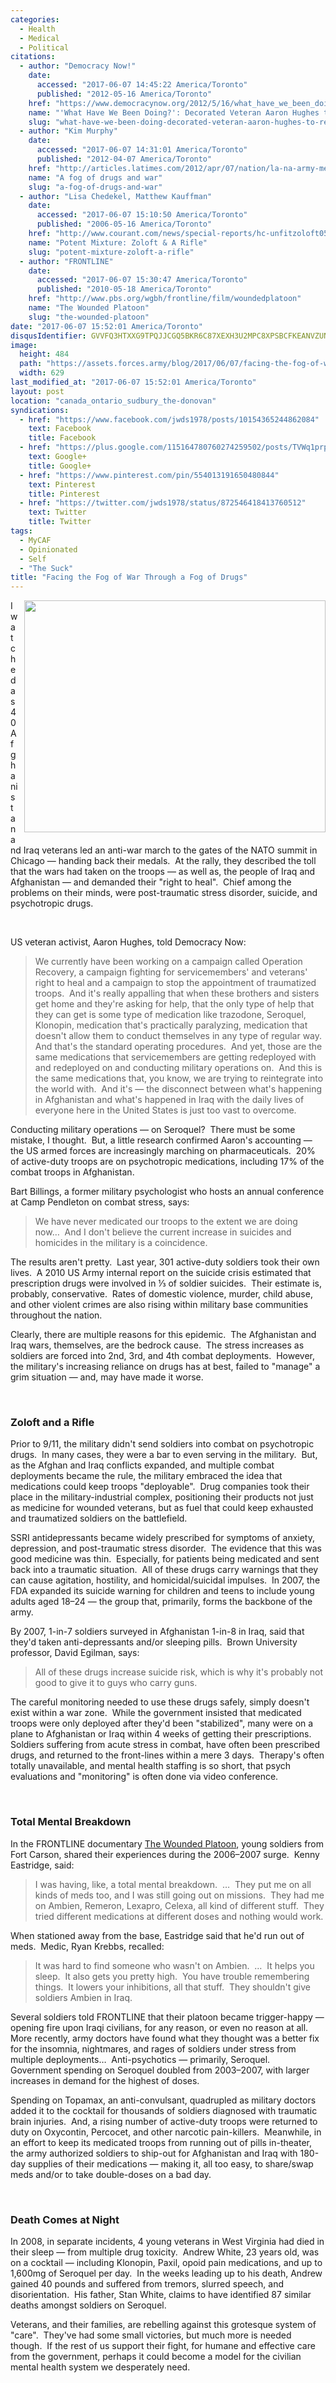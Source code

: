 ```yaml
---
categories:
  - Health
  - Medical
  - Political
citations:
  - author: "Democracy Now!"
    date:
      accessed: "2017-06-07 14:45:22 America/Toronto"
      published: "2012-05-16 America/Toronto"
    href: "https://www.democracynow.org/2012/5/16/what_have_we_been_doing_decorated"
    name: "'What Have We Been Doing?': Decorated Veteran Aaron Hughes to Return War Medals at Anti-NATO Protest"
    slug: "what-have-we-been-doing-decorated-veteran-aaron-hughes-to-return-war-medals-at-anti-nato-protest"
  - author: "Kim Murphy"
    date:
      accessed: "2017-06-07 14:31:01 America/Toronto"
      published: "2012-04-07 America/Toronto"
    href: "http://articles.latimes.com/2012/apr/07/nation/la-na-army-medication-20120408"
    name: "A fog of drugs and war"
    slug: "a-fog-of-drugs-and-war"
  - author: "Lisa Chedekel, Matthew Kauffman"
    date:
      accessed: "2017-06-07 15:10:50 America/Toronto"
      published: "2006-05-16 America/Toronto"
    href: "http://www.courant.com/news/special-reports/hc-unfitzoloft0516.artmay16-story.html"
    name: "Potent Mixture: Zoloft & A Rifle"
    slug: "potent-mixture-zoloft-a-rifle"
  - author: "FRONTLINE"
    date:
      accessed: "2017-06-07 15:30:47 America/Toronto"
      published: "2010-05-18 America/Toronto"
    href: "http://www.pbs.org/wgbh/frontline/film/woundedplatoon"
    name: "The Wounded Platoon"
    slug: "the-wounded-platoon"
date: "2017-06-07 15:52:01 America/Toronto"
disqusIdentifier: GVVFQ3HTXXG9TPQJJCGQ5BKR6C87XEXH3U2MPC8XPSBCFKEANVZUNTTC5XJMW8WRE3R67KZKAA8FXC95VN82RK4NVS2MFDE5SRFY
image:
  height: 484
  path: "https://assets.forces.army/blog/2017/06/07/facing-the-fog-of-war-through-a-fog-of-drugs/hotlink-ok/dependence_629x484.png"
  width: 629
last_modified_at: "2017-06-07 15:52:01 America/Toronto"
layout: post
location: "canada_ontario_sudbury_the-donovan"
syndications:
  - href: "https://www.facebook.com/jwds1978/posts/10154365244862084"
    text: Facebook
    title: Facebook
  - href: "https://plus.google.com/115164780760274259502/posts/TVWq1prpgpD"
    text: Google+
    title: Google+
  - href: "https://www.pinterest.com/pin/554013191650480844"
    text: Pinterest
    title: Pinterest
  - href: "https://twitter.com/jwds1978/status/872546418413760512"
    text: Twitter
    title: Twitter
tags:
  - MyCAF
  - Opinionated
  - Self
  - "The Suck"
title: "Facing the Fog of War Through a Fog of Drugs"
---
```


<img alt="" height="371" src="{{ site.uri.assets }}/blog/2017/06/07/facing-the-fog-of-war-through-a-fog-of-drugs/dependence_482x371.png"
  style="border: 0px; float: right; margin-bottom: 10px; margin-left: 10px;" width="482" />
<p>
  I watched as 40 Afghanistan and Iraq veterans led an anti-war march to the gates of the NATO summit in Chicago &#8212; handing back their medals.&nbsp; At the
  rally, they described the toll that the wars had taken on the troops &#8212; as well as, the people of Iraq and Afghanistan &#8212; and demanded their
  &quot;right to heal&quot;.&nbsp; Chief among the problems on their minds, were post-traumatic stress disorder, suicide, and psychotropic drugs.
</p>
<p>
  &nbsp;
</p>
<p>
  US veteran activist, Aaron Hughes, told Democracy Now:
  <blockquote cite="{{ site.url }}{{ page.url }}#cite-what-have-we-been-doing-decorated-veteran-aaron-hughes-to-return-war-medals-at-anti-nato-protest">
    We currently have been working on a campaign called Operation Recovery, a campaign fighting for servicemembers' and veterans' right to heal and a campaign
    to stop the appointment of traumatized troops.&nbsp; And it's really appalling that when these brothers and sisters get home and they're asking for help,
    that the only type of help that they can get is some type of medication like trazodone, Seroquel, Klonopin, medication that's practically paralyzing,
    medication that doesn't allow them to conduct themselves in any type of regular way.&nbsp; And that's the standard operating procedures.&nbsp; And yet,
    those are the same medications that servicemembers are getting redeployed with and redeployed on and conducting military operations on.&nbsp; And this is
    the same medications that, you know, we are trying to reintegrate into the world with.&nbsp; And it's &#8212; the disconnect between what's happening in
    Afghanistan and what's happened in Iraq with the daily lives of everyone here in the United States is just too vast to overcome.
  </blockquote>
</p>
<!-- excerptBreak -->
<p>
  Conducting military operations &#8212; on Seroquel?&nbsp; There must be some mistake, I thought.&nbsp; But, a little research confirmed Aaron's accounting
  &#8212; the US armed forces are increasingly marching on pharmaceuticals.&nbsp; 20% of active-duty troops are on psychotropic medications, including 17% of
  the combat troops in Afghanistan.
</p>
<p>
  Bart Billings, a former military psychologist who hosts an annual conference at Camp Pendleton on combat stress, says:
  <blockquote cite="{{ site.url }}{{ page.url }}#cite-a-fog-of-drugs-and-war">
    We have never medicated our troops to the extent we are doing now&hellip;&nbsp; And I don't believe the current increase in suicides and homicides in the
    military is a coincidence.
  </blockquote>
</p>
<p>
  The results aren't pretty.&nbsp; Last year, 301 active-duty soldiers took their own lives.&nbsp; A 2010 US Army internal report on the suicide crisis
  estimated that prescription drugs were involved in &frac13; of soldier suicides.&nbsp; Their estimate is, probably, conservative.&nbsp; Rates of domestic
  violence, murder, child abuse, and other violent crimes are also rising within military base communities throughout the nation.
</p>
<p>
  Clearly, there are multiple reasons for this epidemic.&nbsp; The Afghanistan and Iraq wars, themselves, are the bedrock cause.&nbsp; The stress increases as
  soldiers are forced into 2<suo>nd</sup>, 3<suo>rd</sup>, and 4<suo>th</sup> combat deployments.&nbsp; However, the military's increasing reliance on drugs has
  at best, failed to &quot;manage&quot; a grim situation &#8212; and, may have made it worse.
</p>
<p>
  &nbsp;
</p>
<h3 id="zoloft-and-a-rifle">
  Zoloft and a Rifle
</h3>
<p>
  Prior to 9/11, the military didn't send soldiers into combat on psychotropic drugs.&nbsp; In many cases, they were a bar to even serving in the
  military.&nbsp; But, as the Afghan and Iraq conflicts expanded, and multiple combat deployments became the rule, the military embraced the idea that
  medications could keep troops &quot;deployable&quot;.&nbsp; Drug companies took their place in the military-industrial complex, positioning their products
  not just as medicine for wounded veterans, but as fuel that could keep exhausted and traumatized soldiers on the battlefield.
</p>
<p>
  SSRI antidepressants became widely prescribed for symptoms of anxiety, depression, and post-traumatic stress disorder.&nbsp; The evidence that this was good
  medicine was thin.&nbsp; Especially, for patients being medicated and sent back into a traumatic situation.&nbsp; All of these drugs carry warnings that they
  can cause agitation, hostility, and homicidal/suicidal impulses.&nbsp; In 2007, the FDA expanded its suicide warning for children and teens to include young
  adults aged 18&#8211;24 &#8212; the group that, primarily, forms the backbone of the army.
</p>
<p>
  By 2007, 1-in-7 soldiers surveyed in Afghanistan 1-in-8 in Iraq, said that they'd taken anti-depressants and/or sleeping pills.&nbsp; Brown University
  professor, David Egilman, says:
  <blockquote>
    All of these drugs increase suicide risk, which is why it's probably not good to give it to guys who carry guns.
  </blockquote>
</p>
<p>
  The careful monitoring needed to use these drugs safely, simply doesn't exist within a war zone.&nbsp; While the government insisted that medicated troops
  were only deployed after they'd been &quot;stabilized&quot;, many were on a plane to Afghanistan or Iraq within 4 weeks of getting their prescriptions.&nbsp;
  Soldiers suffering from acute stress in combat, have often been prescribed drugs, and returned to the front-lines within a mere 3 days.&nbsp; Therapy's often
  totally unavailable, and mental health staffing is so short, that psych evaluations and &quot;monitoring&quot; is often done via video conference.
</p>
<p>
  &nbsp;
</p>
<h3 id="total-mental-breakdown">
  Total Mental Breakdown
</h3>
<p>
  In the FRONTLINE documentary <a href="{{ site.url }}{{ page.url }}#cite-the-wounded-platoon" rel="me" title="The Wounded Platoon">The Wounded Platoon</a>,
  young soldiers from Fort Carson, shared their experiences during the 2006&#8211;2007 surge.&nbsp; Kenny Eastridge, said:
  <blockquote cite="{{ site.url }}{{ page.url }}#cite-the-wounded-platoon">
    I was having, like, a total mental breakdown.&nbsp; &hellip;&nbsp; They put me on all kinds of meds too, and I was still going out on missions.&nbsp; They
    had me on Ambien, Remeron, Lexapro, Celexa, all kind of different stuff.&nbsp; They tried different medications at different doses and nothing would work.
  </blockquote>
</p>
<p>
  When stationed away from the base, Eastridge said that he'd run out of meds.&nbsp; Medic, Ryan Krebbs, recalled:
  <blockquote cite="{{ site.url }}{{ page.url }}#cite-the-wounded-platoon">
    It was hard to find someone who wasn't on Ambien.&nbsp; &hellip;&nbsp; It helps you sleep.&nbsp; It also gets you pretty high.&nbsp; You have trouble
    remembering things.&nbsp; It lowers your inhibitions, all that stuff.&nbsp; They shouldn't give soldiers Ambien in Iraq.
  </blockquote>
</p>
<p>
  Several soldiers told FRONTLINE that their platoon became trigger-happy &#8212; opening fire upon Iraqi civilians, for any reason, or even no reason at
  all.&nbsp; More recently, army doctors have found what they thought was a better fix for the insomnia, nightmares, and rages of soldiers under stress from
  multiple deployments&hellip;&nbsp; Anti-psychotics &#8212; primarily, Seroquel.&nbsp; Government spending on Seroquel doubled from 2003&#8211;2007, with
  larger increases in demand for the highest of doses.
</p>
<p>
  Spending on Topamax, an anti-convulsant, quadrupled as military doctors added it to the cocktail for thousands of soldiers diagnosed with traumatic brain
  injuries.&nbsp; And, a rising number of active-duty troops were returned to duty on Oxycontin, Percocet, and other narcotic pain-killers.&nbsp; Meanwhile, in
  an effort to keep its medicated troops from running out of pills in-theater, the army authorized soldiers to ship-out for Afghanistan and Iraq with 180-day
  supplies of their medications &#8212; making it, all too easy, to share/swap meds and/or to take double-doses on a bad day.
</p>
<p>
  &nbsp;
</p>
<h3 id="death-comes-at-night">
  Death Comes at Night
</h3>
<p>
  In 2008, in separate incidents, 4 young veterans in West Virginia had died in their sleep &#8212; from multiple drug toxicity.&nbsp; Andrew White, 23 years
  old, was on a cocktail &#8212; including Klonopin, Paxil, opoid pain medications, and up to 1,600mg of Seroquel per day.&nbsp; In the weeks leading up to his
  death, Andrew gained 40 pounds and suffered from tremors, slurred speech, and disorientation.&nbsp; His father, Stan White, claims to have identified 87
  similar deaths amongst soldiers on Seroquel.
</p>
<p>
  Veterans, and their families, are rebelling against this grotesque system of &quot;care&quot;.&nbsp; They've had some small victories, but much more is needed
  though.&nbsp; If the rest of us support their fight, for humane and effective care from the government, perhaps it could become a model for the civilian
  mental health system we desperately need.
</p>
